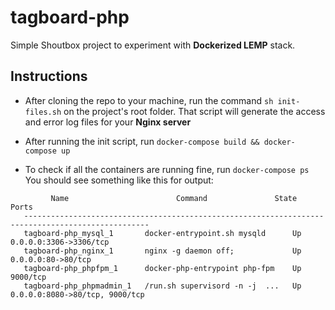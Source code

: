 # tagboard-php
Simple Shoutbox project to experiment with **Dockerized LEMP** stack.

## Instructions

* After cloning the repo to your machine, run the command ```sh init-files.sh``` on the project's root folder.
That script will generate the access and error log files for your **Nginx server**

* After running the init script, run ```docker-compose build && docker-compose up```

* To check if all the containers are running fine, run ```docker-compose ps```
You should see something like this for output:
```
         Name                        Command               State               Ports             
   --------------------------------------------------------------------------------------------------
   tagboard-php_mysql_1       docker-entrypoint.sh mysqld      Up      0.0.0.0:3306->3306/tcp        
   tagboard-php_nginx_1       nginx -g daemon off;             Up      0.0.0.0:80->80/tcp            
   tagboard-php_phpfpm_1      docker-php-entrypoint php-fpm    Up      9000/tcp                      
   tagboard-php_phpmadmin_1   /run.sh supervisord -n -j  ...   Up      0.0.0.0:8080->80/tcp, 9000/tcp
```